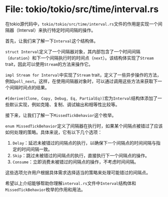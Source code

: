# File: tokio/tokio/src/time/interval.rs

在tokio源代码中，`tokio/tokio/src/time/interval.rs`文件的作用是实现一个间隔器（Interval）来执行特定时间间隔的操作。

首先，让我们来了解一下`Interval`这个结构体。

`struct Interval`定义了一个间隔器对象，其内部包含了一个时间间隔（`duration`）和下一个间隔执行时的时间点（`next`）。该结构体实现了`Stream` trait，因此可以使用`Stream`的方法来操作它。

`impl Stream for Interval`中实现了`Stream` trait，定义了一些异步操作的方法，例如`poll_next`。这样，在使用间隔器对象时，可以通过调用这些方法来获取下一个间隔时间点的结果。

`#[derive(Clone, Copy, Debug, Eq, PartialEq)]`宏为`Interval`结构体添加了一些默认实现，例如克隆、复制、调试输出和相等性比较等。

接下来，让我们了解一下`MissedTickBehavior`这个枚举。

`enum MissedTickBehavior`定义了间隔器在执行时，如果某个间隔点被错过了应该如何处理的策略。具体来说，它有以下几个选项：

1. `Delay`：延迟未被错过的间隔点的执行，以确保下一个间隔点的时间间隔与指定的时间间隔一致。
2. `Skip`：跳过未被错过的间隔点的执行，直接执行下一个间隔点的操作。
3. `Consume`：立即消费未被错过的间隔点的操作，不考虑时间间隔。

这些选项允许用户根据具体需求选择适当的策略来处理可能错过的间隔点。

希望以上介绍能够帮助你理解`interval.rs`文件中`Interval`结构体和`MissedTickBehavior`枚举的作用和用法。

